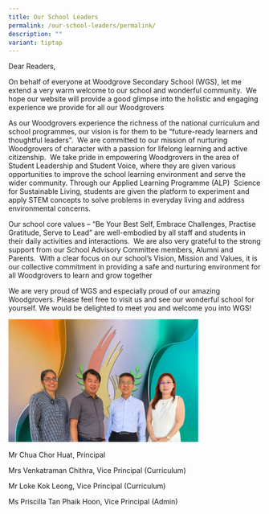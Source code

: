 ```yaml
---
title: Our School Leaders
permalink: /our-school-leaders/permalink/
description: ""
variant: tiptap
---
```

<p>Dear Readers,</p>
<p>On behalf of everyone at Woodgrove Secondary School (WGS), let me extend
a very warm welcome to our school and wonderful community.&nbsp; We hope
our website will provide a good glimpse into the holistic and engaging
experience we provide for all our Woodgrovers</p>
<p>As our Woodgrovers experience the richness of the national curriculum
and school programmes, our vision is for them to be “future-ready learners
and thoughtful leaders”.&nbsp; We are committed to our mission of nurturing
Woodgrovers of character with a passion for lifelong learning and active
citizenship. &nbsp;We take pride in empowering Woodgrovers in the area
of Student Leadership and Student Voice, where they are given various opportunities
to improve the school learning environment and serve the wider community.
Through our Applied Learning Programme (ALP)&nbsp; Science for Sustainable
Living, students are given the&nbsp;platform to experiment and apply STEM
concepts to solve problems in everyday living and address environmental
concerns.</p>
<p>Our school core values – “Be Your Best Self, Embrace Challenges, Practise
Gratitude, Serve to Lead” are well-embodied by all staff and students in
their daily activities and interactions.&nbsp; We are also very grateful
to the strong support from our School Advisory Committee members, Alumni
and Parents.&nbsp; With a clear focus on our school’s Vision, Mission and
Values, it is our collective commitment in providing a safe and nurturing
environment for all Woodgrovers to learn and grow together</p>
<p>We are very proud of WGS and especially proud of our amazing Woodgrovers.
Please feel free to visit us and see our wonderful school for yourself.
We would be delighted to meet you and welcome you into WGS!</p>
<p></p>
<div class="isomer-image-wrapper">
<img style="width: 75%;" height="auto" width="100%" alt="School Leaders" src="/images/SL_02.jpg">
</div>
<p>Mr Chua Chor Huat, Principal</p>
<p>Mrs Venkatraman Chithra, Vice Principal (Curriculum)</p>
<p>Mr Loke Kok Leong, Vice Principal (Curriculum)</p>
<p>Ms Priscilla Tan Phaik Hoon, Vice Principal (Admin)</p>